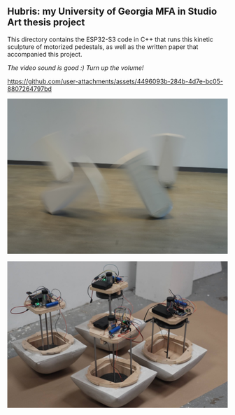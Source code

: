 ## Hubris: my University of Georgia MFA in Studio Art thesis project

This directory contains the ESP32-S3 code in C++ that runs this kinetic sculpture of motorized pedestals, as well as the written paper that accompanied this project.

_The video sound is good :) Turn up the volume!_

https://github.com/user-attachments/assets/4496093b-284b-4d7e-bc05-8807264797bd

![Blurry Pedestal](assets/hubrisBlurSmall.jpg)

![Inside Mechanics](assets/PedestalInsideView.JPG)
